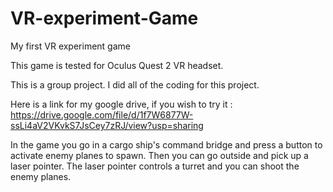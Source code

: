 # VR-experiment-Game
My first VR experiment game

This game is tested for Oculus Quest 2 VR headset.

This is a group project. I did all of the coding for this project.

Here is a link for my google drive, if you wish to try it : https://drive.google.com/file/d/1f7W6877W-ssLi4aV2VKvkS7JsCey7zRJ/view?usp=sharing

In the game you go in a cargo ship's command bridge and press a button to activate enemy planes to spawn. Then you can go outside and pick up a laser pointer.
The laser pointer controls a turret and you can shoot the enemy planes.
